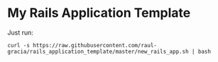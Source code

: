 # My Rails Application Template

Just run:


`curl -s https://raw.githubusercontent.com/raul-gracia/rails_application_template/master/new_rails_app.sh | bash`
